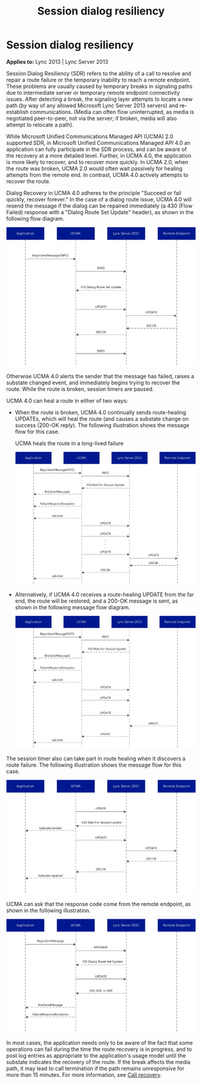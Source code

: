 ﻿---
title: Session dialog resiliency
TOCTitle: Session dialog resiliency
ms:assetid: 20d6e2ea-0d2b-46ef-a35e-7ce77dc282fd
ms:mtpsurl: https://msdn.microsoft.com/en-us/library/Dn465939(v=office.15)
ms:contentKeyID: 57102433
ms.date: 07/25/2014
mtps_version: v=office.15
---

# Session dialog resiliency


**Applies to:** Lync 2013 | Lync Server 2013

Session Dialog Resiliency (SDR) refers to the ability of a call to resolve and repair a route failure or the temporary inability to reach a remote endpoint. These problems are usually caused by temporary breaks in signaling paths due to intermediate server or temporary remote endpoint connectivity issues. After detecting a break, the signaling layer attempts to locate a new path (by way of any allowed Microsoft Lync Server 2013 servers) and re-establish communications. (Media can often flow uninterrupted, as media is negotiated peer-to-peer, not via the server; if broken, media will also attempt to relocate a path).

While Microsoft Unified Communications Managed API (UCMA) 2.0 supported SDR, in Microsoft Unified Communications Managed API 4.0 an application can fully participate in the SDR process, and can be aware of the recovery at a more detailed level. Further, in UCMA 4.0, the application is more likely to recover, and to recover more quickly. In UCMA 2.0, when the route was broken, UCMA 2.0 would often wait passively for healing attempts from the remote end. In contrast, UCMA 4.0 actively attempts to recover the route.

Dialog Recovery in UCMA 4.0 adheres to the principle "Succeed or fail quickly, recover forever." In the case of a dialog route issue, UCMA 4.0 will resend the message if the dialog can be repaired immediately (a 430 (Flow Failed) response with a "Dialog Route Set Update" header), as shown in the following flow diagram.

![Dialog resiliency 1](images/Dn465939.UCMA-DialogResiliency1(Office.15).jpg "Dialog resiliency 1")

Otherwise UCMA 4.0 alerts the sender that the message has failed, raises a substate changed event, and immediately begins trying to recover the route. While the route is broken, session timers are paused.

UCMA 4.0 can heal a route in either of two ways:

  - When the route is broken, UCMA 4.0 continually sends route-healing UPDATEs, which will heal the route (and causes a substate change on success (200-OK reply). The following illustration shows the message flow for this case.
    
    UCMA heals the route in a long-lived failure
    
      
    ![Dialog resiliency 2a](images/Dn465939.UCMA-DialogResiliency2a(Office.15).jpg "Dialog resiliency 2a")

  - Alternatively, if UCMA 4.0 receives a route-healing UPDATE from the far end, the route will be restored, and a 200-OK message is sent, as shown in the following message flow diagram.
    
    ![Dialog resiliency 2b](images/Dn465939.UCMA-DialogResiliency2b(Office.15).jpg "Dialog resiliency 2b")

The session timer also can take part in route healing when it discovers a route failure. The following illustration shows the message flow for this case.

![Dialog resiliency 3](images/Dn465939.UCMA-DialogResiliency3(Office.15).jpg "Dialog resiliency 3")

UCMA can ask that the response code come from the remote endpoint, as shown in the following illustration.

![Dialog resiliency 4](images/Dn465939.UCMA-DialogResiliency4(Office.15).jpg "Dialog resiliency 4")

In most cases, the application needs only to be aware of the fact that some operations can fail during the time the route recovery is in progress, and to post log entries as appropriate to the application's usage model until the substate indicates the recovery of the route. If the break affects the media path, it may lead to call termination if the path remains unresponsive for more than 15 minutes. For more information, see [Call recovery](call-recovery.md).

